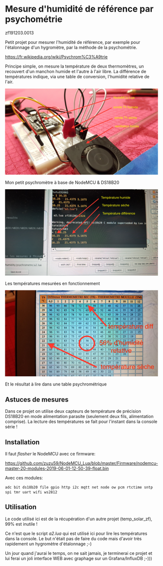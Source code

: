 # Mesure d'humidité de référence par psychométrie

zf191203.0013

Petit projet pour mesurer l'humidité de référence, par exemple pour l'étalonnage d'un hygromètre, par la méthode de la psychométrie.

https://fr.wikipedia.org/wiki/Psychrom%C3%A9trie

Principe simple, on mesure la température de deux thermomètres, un recouvert d'un manchon humide et l'autre à l'air libre. La différence de températures indique, via une table de conversion, l'humidité relative de l'air.


![Image of Yaktocat](https://raw.githubusercontent.com/zuzu59/NodeMCU_Lua/master/Mesures/humidity/psychrometre/img/20191202_232755.jpg)

Mon petit psychromètre à base de NodeMCU & DS18B20


![Image of Yaktocat](https://raw.githubusercontent.com/zuzu59/NodeMCU_Lua/master/Mesures/humidity/psychrometre/img/20191202_232703.jpg)


Les températures mesurées en fonctionnement

![Image of Yaktocat](https://raw.githubusercontent.com/zuzu59/NodeMCU_Lua/master/Mesures/humidity/psychrometre/img/20191202_232904.jpg)

Et le résultat à lire dans une table psychrométrique


## Astuces de mesures

Dans ce projet on utilise deux capteurs de température de précision DS18B20 en mode alimentation parasite (seulement deux fils, alimentation comprise). La lecture des températures se fait pour l'instant dans la console série !


## Installation

Il faut *flasher* le NodeMCU avec ce firmware:

https://github.com/zuzu59/NodeMCU_Lua/blob/master/Firmware/nodemcu-master-20-modules-2019-06-01-12-50-39-float.bin

Avec ces modules:

```
adc bit ds18b20 file gpio http i2c mqtt net node ow pcm rtctime sntp spi tmr uart wifi ws2812
```


## Utilisation

Le code utilisé ici est de la récupération d'un autre projet (temp_solar_zf), 99% est inutile !

Ce n'est que le script *a2.lua* qui est utilisé ici pour lire les températures dans la console. Le but n'était pas de faire du code mais d'avoir très rapidement un hygromètre d'étalonnage ;-)

Un jour quand j'aurai le temps, on ne sait jamais, je terminerai ce projet et lui ferai un joli interface WEB avec graphage sur un Grafana/InfluxDB ;-)))
